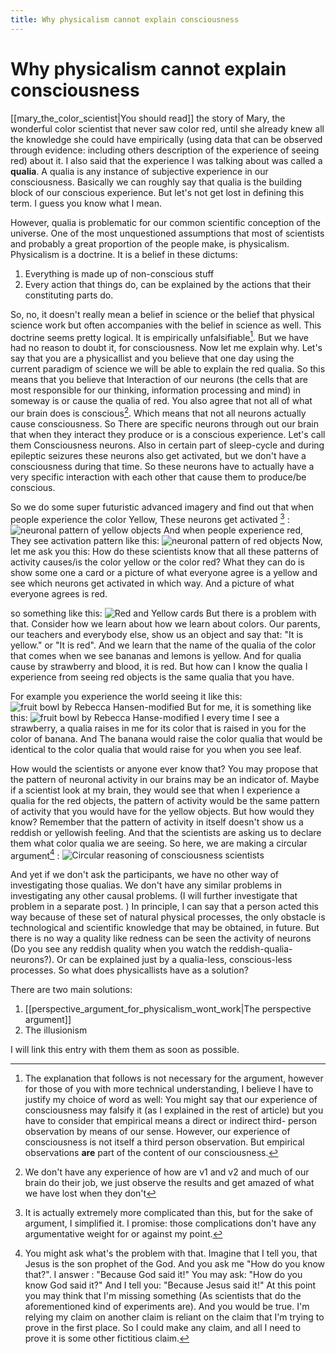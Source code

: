 ```yaml
---
title: Why physicalism cannot explain consciousness
---
```

# Why physicalism cannot explain consciousness
[[mary_the_color_scientist|You should read]] the story of Mary, the wonderful color scientist that never saw color red, until she already knew all the knowledge she could have empirically (using data that can be observed through evidence: including others description of the experience of seeing red) about it. I also said that the experience I was talking about was called a **qualia**. A qualia is any instance of subjective experience in our consciousness. Basically we can roughly say that qualia is the building block of our conscious experience. But let's not get lost in defining this term. I guess you know what I mean. 

However, qualia is problematic for our common scientific conception of the universe. One of the most unquestioned assumptions that most of scientists and probably a great proportion of the people make, is physicalism. Physicalism is a doctrine.  It is a belief in these dictums:
1. Everything is made up of non-conscious stuff
2. Every action that things do, can be explained by the actions that their constituting parts do.

So, no, it doesn't really mean a belief in science or the belief that physical science work but often accompanies with the belief in science as well. 
This doctrine seems pretty logical. It is empirically unfalsifiable[^1]. But we have had no reason to doubt it, for consciousness.  Now let me explain why. 
Let's say that you are a physicallist and you believe that one day using the current paradigm of science we will be able to explain the red qualia. So this means that you believe that Interaction of our neurons (the cells that are most responsible for our thinking, information processing and mind) in someway is or cause the qualia of red. 
You also agree that not all of what our brain does is conscious[^2].  Which means that not all neurons actually cause consciousness. So There are specific neurons through out our brain that when they interact they produce or is a conscious experience. Let's call them Consciousness neurons. Also in certain part of sleep-cycle and during epileptic seizures these neurons also get activated, but we don't have a consciousness during that time. So these neurons  have to actually have a very specific interaction with each other that cause them to produce/be conscious.

So we do some super futuristic advanced imagery and find out that when people experience the color Yellow, These neurons get activated [^3] : 
![neuronal pattern of yellow objects](/assets/consciousness-neurons-yellow-e.svg#center)
And when people experience red, They see activation pattern like this:
![neuronal pattern of red objects](/assets/consciousness-neurons-red-e.svg#center)
Now, let me ask you this: How do these scientists know that all these patterns of activity causes/is the color yellow or the color red?
What they can do is show some one a card or a picture of what everyone agree is a yellow and see which neurons get activated in which way.  And a picture of what everyone agrees is red. 

so something like this: 
![Red and Yellow cards](/assets/red-and-yellow-cards-e.svg#center)
But there is a problem with that. Consider how we learn about how we learn about colors. Our parents, our teachers and everybody else, show us an object and say that: "It is yellow." or "It is red". And we learn that the name of the qualia of the color that comes when we see bananas and lemons is yellow. And for qualia cause by strawberry and blood, it is red. But how can I know the qualia I experience from seeing red objects is the same qualia that you have. 

For example you experience the world seeing it like this:
![fruit bowl by Rebecca Hansen-modified](/assets/rebecca-hansen-original.jpg#center)
But for me, it is something like this: 
![fruit bowl by Rebecca Hanse-modified](/assets/rebecca-hansen-shifted.jpg#center)
I every time I see a strawberry, a qualia raises in me for its color that is raised in you for the color of banana.  And The banana would raise the color qualia that would be identical to  the color qualia that would raise for you when you see leaf.

How would the scientists or anyone ever know that? You may propose that the pattern of neuronal activity in our brains may be an indicator of. Maybe if a scientist look at my brain, they would see that when I experience a qualia for the red objects, the pattern of activity would be the same pattern of activity that you would have for the yellow objects. But how would they know? Remember that the pattern of activity in itself doesn't show us a reddish or yellowish feeling. And that the scientists are asking us to declare them what color qualia we are seeing. So here, we are making a circular argument[^4] : 
![Circular reasoning of consciousness scientists](/assets/circular-reasoning-e.svg#center)

And yet if we don't ask the participants, we have no other way of investigating those qualias. We don't have any similar problems in investigating any other causal problems. (I will further investigate that problem in a separate post. ) In principle, I can say that a person acted this way because of these set of natural physical processes, the only obstacle is technological and scientific knowledge that may be obtained, in future. But there is no way a quality like redness can be seen the activity of neurons (Do you see any reddish quality when you watch the reddish-qualia-neurons?). Or can be explained just by a qualia-less, conscious-less processes. So what does physicallists have as a solution?

There are two main solutions:
1. [[perspective_argument_for_physicalism_wont_work|The perspective argument]]
2. The illusionism
 
 I will link this entry with them them as soon as possible. 

[^1]: The explanation that follows is not necessary for the argument, however for those of you with more technical understanding, I believe I have to justify my choice of word as well: You might say that our experience of consciousness may falsify it (as I explained in the rest of article) but you have to consider that empirical means a direct or indirect  third- person observation by means of our sense. However, our experience of consciousness is not itself a third person observation. But empirical observations **are** part of the content of our consciousness. 
[^2]: We don't have any experience of how are v1 and v2 and much of our brain do their job, we just observe the results and get amazed of what we have lost when they don't
[^3]: It is actually extremely more complicated than this, but for the sake of argument, I simplified it. I promise: those complications don't have any argumentative weight for or against my point.
[^4]: You might ask what's the problem with that. Imagine that I tell you, that Jesus is the son prophet of the God. And you ask me "How do you know that?". I answer : "Because God said it!" You may ask: "How do you know God said it?" And I tell you: "Because Jesus said it!" At this point you may think that I'm missing something (As scientists that do the aforementioned kind of experiments are). And you would be true. I'm relying my claim on another claim is reliant on the claim that I'm trying to prove in the first place. So I could make any claim, and all I need to prove it is some other fictitious claim. 